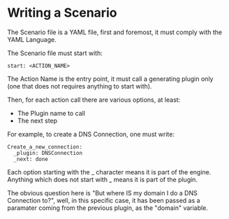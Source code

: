 Writing a Scenario
==================

The Scenario file is a YAML file, first and foremost, it must comply with the YAML Language.

The Scenario file must start with:

```
start: <ACTION_NAME>
```

The Action Name is the entry point, it must call a generating plugin only (one that does not requires anything to start with).

Then, for each action call there are various options, at least:
- The Plugin name to call
- The next step

For example, to create a DNS Connection, one must write:
```
Create_a_new_connection:
  _plugin: DNSConnection
  _next: done
```

Each option starting with the _ character means it is part of the engine. Anything which does not start with _ means it is part
of the plugin.

The obvious question here is "But where IS my domain I do a DNS Connection to?", well, in this specific case, it has been
passed as a paramater coming from the previous plugin, as the "domain" variable.

